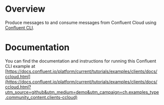# Overview

Produce messages to and consume messages from Confluent Cloud using [Confluent CLI](https://docs.confluent.io/confluent-cli/current/installing.html?utm_source=github&utm_medium=demo&utm_campaign=ch.examples_type.community_content.clients-ccloud).

# Documentation

You can find the documentation and instructions for running this Confluent CLI example at [https://docs.confluent.io/platform/current/tutorials/examples/clients/docs/ccloud.html](https://docs.confluent.io/platform/current/tutorials/examples/clients/docs/ccloud.html?utm_source=github&utm_medium=demo&utm_campaign=ch.examples_type.community_content.clients-ccloud)
